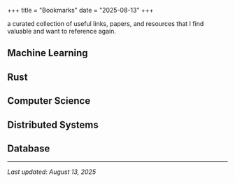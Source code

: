 +++
title = "Bookmarks"
date = "2025-08-13"
+++

a curated collection of useful links, papers, and resources that I find valuable and want to reference again.

## Machine Learning

## Rust

## Computer Science

## Distributed Systems

## Database

---

*Last updated: August 13, 2025*
